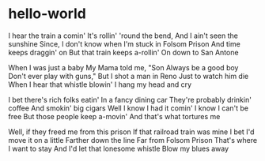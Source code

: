 # hello-world

I hear the train a comin'
It's rollin' 'round the bend,
And I ain't seen the sunshine
Since, I don't know when
I'm stuck in Folsom Prison
And time keeps draggin' on
But that train keeps a-rollin'
On down to San Antone

When I was just a baby
My Mama told me, "Son
Always be a good boy
Don't ever play with guns,"
But I shot a man in Reno
Just to watch him die
When I hear that whistle blowin'
I hang my head and cry

I bet there's rich folks eatin'
In a fancy dining car
They're probably drinkin' coffee
And smokin' big cigars
Well I know I had it comin'
I know I can't be free
But those people keep a-movin'
And that's what tortures me

Well, if they freed me from this prison
If that railroad train was mine
I bet I'd move it on a little
Farther down the line
Far from Folsom Prison
That's where I want to stay
And I'd let that lonesome whistle
Blow my blues away
